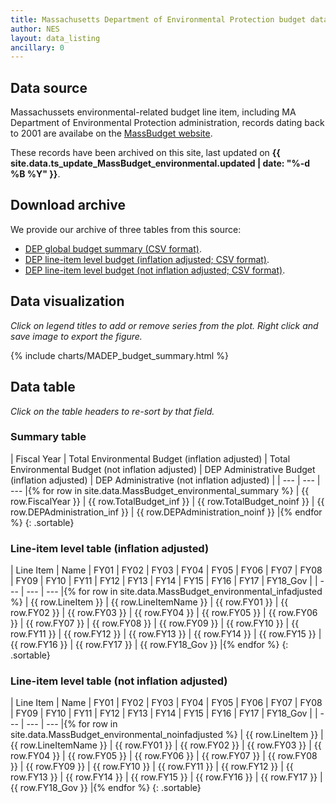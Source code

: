 ```yaml
---
title: Massachusetts Department of Environmental Protection budget data
author: NES
layout: data_listing
ancillary: 0
---
```


## Data source

Massachussets environmental-related budget line item, including MA Department of Environmental Protection administration, records dating back to 2001 are availabe on the [MassBudget website](http://massbudget.org/browser/subcat.php?id=Environment&inflation=cpi#line_items).  

These records have been archived on this site, last updated on **{{ site.data.ts_update_MassBudget_environmental.updated | date: "%-d %B %Y" }}**.

## Download archive

We provide our archive of three tables from this source:
	
* [DEP global budget summary (CSV format)](MassBudget_environmental_summary.csv).
* [DEP line-item level budget (inflation adjusted; CSV format)](MassBudget_environmental_infadjusted.csv).
* [DEP line-item level budget (not inflation adjusted; CSV format)](MassBudget_environmental_noinfadjusted.csv).

## Data visualization

*Click on legend titles to add or remove series from the plot.  Right click and save image to export the figure.*

{% include charts/MADEP_budget_summary.html %}

## Data table

*Click on the table headers to re-sort by that field.*


<!-- Note: need to have the for loop markup on the same line as the table rows as described here: http://stackoverflow.com/questions/35642820/jekyll-how-to-use-for-loop-to-generate-table-row-within-the-same-table-inside-m -->

### Summary table

| Fiscal Year | Total Environmental Budget (inflation adjusted) | Total Environmental Budget (not inflation adjusted) | DEP Administrative Budget (inflation adjusted) | DEP Administrative (not inflation adjusted) |
| --- | --- | --- |{% for row in site.data.MassBudget_environmental_summary %}
| {{ row.FiscalYear }} | {{ row.TotalBudget_inf }} | {{ row.TotalBudget_noinf }} | {{ row.DEPAdministration_inf }} | {{ row.DEPAdministration_noinf }} |{% endfor %}
{: .sortable}

### Line-item level table (inflation adjusted)

| Line Item | Name | FY01 | FY02 | FY03 | FY04 | FY05 | FY06 | FY07 | FY08 | FY09 | FY10 | FY11 | FY12 | FY13 | FY14 | FY15 | FY16 | FY17 | FY18_Gov |
| --- | --- | --- |{% for row in site.data.MassBudget_environmental_infadjusted %}
| {{ row.LineItem }} | {{ row.LineItemName }} | {{ row.FY01 }} | {{ row.FY02 }} | {{ row.FY03 }} | {{ row.FY04 }} | {{ row.FY05 }} | {{ row.FY06 }} | {{ row.FY07 }} | {{ row.FY08 }} | {{ row.FY09 }} | {{ row.FY10 }} | {{ row.FY11 }} | {{ row.FY12 }} | {{ row.FY13 }} | {{ row.FY14 }} | {{ row.FY15 }} | {{ row.FY16 }} | {{ row.FY17 }} | {{ row.FY18_Gov }} |{% endfor %}
{: .sortable}

### Line-item level table (not inflation adjusted)

| Line Item | Name | FY01 | FY02 | FY03 | FY04 | FY05 | FY06 | FY07 | FY08 | FY09 | FY10 | FY11 | FY12 | FY13 | FY14 | FY15 | FY16 | FY17 | FY18_Gov |
| --- | --- | --- |{% for row in site.data.MassBudget_environmental_noinfadjusted %}
| {{ row.LineItem }} | {{ row.LineItemName }} | {{ row.FY01 }} | {{ row.FY02 }} | {{ row.FY03 }} | {{ row.FY04 }} | {{ row.FY05 }} | {{ row.FY06 }} | {{ row.FY07 }} | {{ row.FY08 }} | {{ row.FY09 }} | {{ row.FY10 }} | {{ row.FY11 }} | {{ row.FY12 }} | {{ row.FY13 }} | {{ row.FY14 }} | {{ row.FY15 }} | {{ row.FY16 }} | {{ row.FY17 }} | {{ row.FY18_Gov }} |{% endfor %}
{: .sortable}
